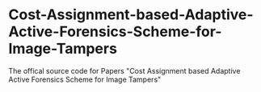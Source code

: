 # Cost-Assignment-based-Adaptive-Active-Forensics-Scheme-for-Image-Tampers
The offical source code for Papers "Cost Assignment based Adaptive Active Forensics Scheme for Image Tampers"
